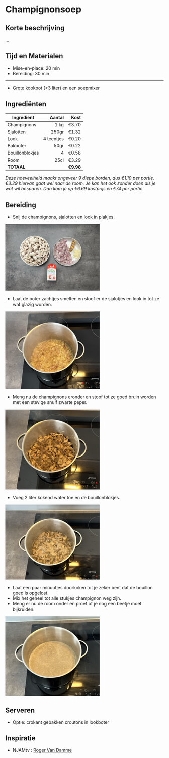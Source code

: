 # Champignonsoep
## Korte beschrijving
...

## Tijd en Materialen
* Mise-en-place: 20 min
* Bereiding: 30 min
---
* Grote kookpot (>3 liter) en een soepmixer

## Ingrediënten
| Ingrediënt | Aantal | Kost |
|----------|-------------:|------:|
| Champignons | 1 kg | €3.70|
| Sjalotten | 250gr | €1.32|
| Look | 4 teentjes | €0.20 |
| Bakboter | 50gr | €0.22 |
| Bouillonblokjes | 4 | €0.58 |
| Room | 25cl | €3.29 |
| **TOTAAL** || **€9.98** |

*Deze hoeveelheid maakt ongeveer 9 diepe borden, dus €1.10 per portie.*
*€3.29 hiervan gaat wel naar de room. Je kan het ook zonder doen als je wat wil besparen. Dan kom je op €6.69 kostprijs en €74 per portie.*

## Bereiding
* Snij de champignons, sjalotten en look in plakjes. 

<img src="/Assets/Pictures/Champignonsoep_miseenplace.png" width="300">

* Laat de boter zachtjes smelten en stoof er de sjalotjes en look in tot ze wat glazig worden.

<img src="/Assets/Pictures/Champignonsoep_sjalotjes.png" width="300">

* Meng nu de champignons eronder en stoof tot ze goed bruin worden met een stevige snuif zwarte peper.

<img src="/Assets/Pictures/Champignonsoep_champignonsenpeper.png" width="300">

* Voeg 2 liter kokend water toe en de bouillonblokjes.

<img src="/Assets/Pictures/Champignonsoep_bouillon.png" width="300">

* Laat een paar minuutjes doorkoken tot je zeker bent dat de bouillon goed is opgelost.
* Mix het geheel tot alle stukjes champignon weg zijn.
* Meng er nu de room onder en proef of je nog een beetje moet bijkruiden.

<img src="/Assets/Pictures/Champignonsoep_gemixt.png" width="300">

## Serveren
* Optie: crokant gebakken croutons in lookboter

## Inspiratie
* NJAMtv : [Roger Van Damme](https://www.youtube.com/watch?v=YXyZVvnYH9o)
